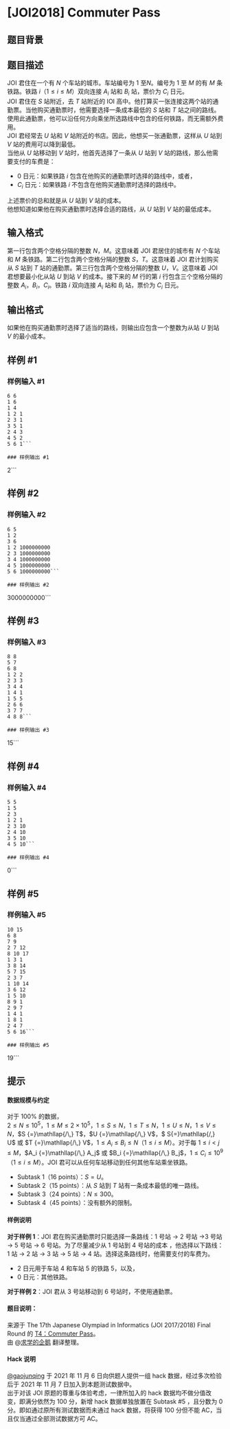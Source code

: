 # [JOI2018] Commuter Pass

## 题目背景



## 题目描述

JOI 君住在一个有 $N$ 个车站的城市。车站编号为 $1$ 至$N$。编号为 $1$ 至 $M$ 的有 $M$ 条铁路。铁路 $i$（$1 \leq i \leq M$）双向连接 $A_i$ 站和 $B_i$ 站，票价为 $C_i$ 日元。  
JOI 君住在 $S$ 站附近，去 $T$ 站附近的 IOI 高中。他打算买一张连接这两个站的通勤票。当他购买通勤票时，他需要选择一条成本最低的 $S$ 站和 $T$ 站之间的路线。使用此通勤票，他可以沿任何方向乘坐所选路线中包含的任何铁路，而无需额外费用。  
JOI 君经常去 $U$ 站和 $V$ 站附近的书店。因此，他想买一张通勤票，这样从 $U$ 站到 $V$ 站的费用可以降到最低。  
当他从 $U$ 站移动到 $V$ 站时，他首先选择了一条从 $U$ 站到 $V$ 站的路线，那么他需要支付的车费是：  
- $0$ 日元：如果铁路 $i$ 包含在他购买的通勤票时选择的路线中，或者，  
- $C_i$ 日元：如果铁路 $i$ 不包含在他购买通勤票时选择的路线中。  

上述票价的总和就是从 $U$ 站到 $V$ 站的成本。  
他想知道如果他在购买通勤票时选择合适的路线，从 $U$ 站到 $V$ 站的最低成本。

## 输入格式

第一行包含两个空格分隔的整数 $N$，$M$。这意味着 JOI 君居住的城市有 $N$ 个车站和 $M$ 条铁路。第二行包含两个空格分隔的整数 $S$，$T$。这意味着 JOI 君计划购买从 $S$ 站到 $T$ 站的通勤票。第三行包含两个空格分隔的整数 $U$，$V$。这意味着 JOI 君想要最小化从站 $U$ 到站 $V$ 的成本。接下来的 $M$ 行的第 $i$ 行包含三个空格分隔的整数 $A_i$，$B_i$，$C_i$。铁路 $i$ 双向连接 $A_i$ 站和 $B_i$ 站，票价为 $C_i$ 日元。

## 输出格式

如果他在购买通勤票时选择了适当的路线，则输出应包含一个整数为从站 $U$ 到站 $V$ 的最小成本。

## 样例 #1

### 样例输入 #1
```
6 6
1 6
1 4
1 2 1
2 3 1
3 5 1
2 4 3
4 5 2
5 6 1```

### 样例输出 #1

```
2```

## 样例 #2

### 样例输入 #2
```
6 5
1 2
3 6
1 2 1000000000 
2 3 1000000000
3 4 1000000000
4 5 1000000000
5 6 1000000000```

### 样例输出 #2

```
3000000000```

## 样例 #3

### 样例输入 #3
```
8 8
5 7
6 8
1 2 2
2 3 3
3 4 4
1 4 1
1 5 5
2 6 6
3 7 7
4 8 8```

### 样例输出 #3

```
15```

## 样例 #4

### 样例输入 #4
```
5 5
1 5
2 3
1 2 1
2 3 10
2 4 10
3 5 10
4 5 10```

### 样例输出 #4

```
0```

## 样例 #5

### 样例输入 #5
```
10 15
6 8
7 9
2 7 12
8 10 17
1 3 1
3 8 14
5 7 15
2 3 7
1 10 14
3 6 12
1 5 10
8 9 1
2 9 7
1 4 1  
1 8 1
2 4 7
5 6 16```

### 样例输出 #5

```
19```

## 提示

#### 数据规模与约定  
对于 $100 \%$ 的数据，  
$2 \leq N \leq 10^5$，$1 \leq M \leq 2×10^5$，$1 \leq S \leq N$，$1 \leq T \leq N$，$1 \leq U \leq N$，$1 \leq V \leq N$，$S {=}\mathllap{/\,} T$，$U {=}\mathllap{/\,} V$，$ S{=}\mathllap{/\,} U$ 或 $T {=}\mathllap{/\,} V$，$1 \leq A_i \leq B_i \leq N$（$1 \leq i \leq M$）。对于每 $1 \leq i < j \leq M$，$A_i {=}\mathllap{/\,} A_j$ 或 $B_i {=}\mathllap{/\,} B_j$，$1 \leq C_i \leq 10^9$（$1 \leq i \leq M$）。JOI 君可以从任何车站移动到任何其他车站乘坐铁路。  
- Subtask $1$（$16$ points）：$S=U$。  
- Subtask $2$（$15$ points）：从 $S$ 站到 $T$ 站有一条成本最低的唯一路线。  
- Subtask $3$（$24$ points）：$N \leq 300$。  
- Subtask $4$（$45$ points）：没有额外的限制。  
#### 样例说明  
**对于样例 $1$**：JOI 君在购买通勤票时只能选择一条路线：$1$ 号站 → $2$ 号站 →$3$ 号站 → $5$ 号站 → $6$ 号站。为了尽量减少从 $1$ 号站到 $4$ 号站的成本 ，他选择以下路线：$1$ 站 → $2$ 站 → $3$ 站 → $5$ 站 → $4$ 站。选择这条路线时，他需要支付的车费为。  
- $2$ 日元用于车站 $4$ 和车站 $5$ 的铁路 $5$，以及，  
- $0$ 日元：其他铁路。  
  
**对于样例 $2$**：JOI 君从 $3$ 号站移动到 $6$ 号站时，不使用通勤票。  
#### 题目说明：  
来源于 The 17th Japanese Olympiad in Informatics (JOI 2017/2018) Final Round 的 [T4：Commuter Pass](https://www.ioi-jp.org/joi/2017/2018-ho/2018-ho-t4-en.pdf)。  
由 @[求学的企鹅](/user/271784) 翻译整理。  
#### Hack 说明  
[@gaojunqing](https://www.luogu.com.cn/user/536005) 于 2021 年 11 月 6 日向供题人提供一组 hack 数据，经过多次检验后于 2021 年 11 月 7 日加入到本题测试数据中。  
出于对该 JOI 原题的尊重与体验考虑，一律所加入的 hack 数据均不做分值改变，即满分依然为 100 分，新增 hack 数据单独放置在 Subtask #5 ，且分数为 0 分。即如通过原所有测试数据而未通过 hack 数据，将获得 100 分但不能 AC，当且仅当通过全部测试数据方可 AC。
